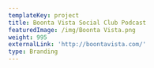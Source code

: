 ```yaml
---
templateKey: project
title: Boonta Vista Social Club Podcast
featuredImage: /img/Boonta Vista.png
weight: 995
externalLink: 'http://boontavista.com/'
type: Branding
---
```


